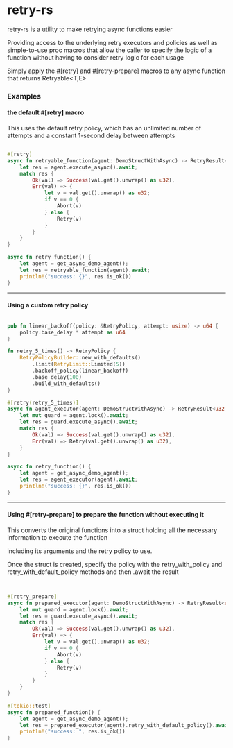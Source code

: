# retry-rs

retry-rs is a utility to make retrying async functions easier

Providing access to the underlying retry executors and policies as well as simple-to-use proc macros
that allow the caller to specify the logic of a function without having to consider retry logic for each usage

Simply apply the #[retry] and #[retry-prepare] macros to any async function that returns Retryable<T,E>

### Examples

#### the default #[retry] macro

This uses the default retry policy, which has an unlimited number of attempts
and a constant 1-second delay between attempts

```rust

#[retry]
async fn retryable_function(agent: DemoStructWithAsync) -> RetryResult<u32, u32> {
	let res = agent.execute_async().await;
	match res {
		Ok(val) => Success(val.get().unwrap() as u32),
		Err(val) => {
			let v = val.get().unwrap() as u32;
			if v == 0 {
				Abort(v)
			} else {
				Retry(v)
			}
		}
	}
}

async fn retry_function() {
	let agent = get_async_demo_agent();
	let res = retryable_function(agent).await;
	println!("success: {}", res.is_ok())
}

```

----

#### Using a custom retry policy

```rust

pub fn linear_backoff(policy: &RetryPolicy, attempt: usize) -> u64 {
	policy.base_delay * attempt as u64
}

fn retry_5_times() -> RetryPolicy {
	RetryPolicyBuilder::new_with_defaults()
		.limit(RetryLimit::Limited(5))
		.backoff_policy(linear_backoff)
		.base_delay(100)
		.build_with_defaults()
}

#[retry(retry_5_times)]
async fn agent_executor(agent: DemoStructWithAsync) -> RetryResult<u32, u32> {
	let mut guard = agent.lock().await;
	let res = guard.execute_async().await;
	match res {
		Ok(val) => Success(val.get().unwrap() as u32),
		Err(val) => Retry(val.get().unwrap() as u32),
	}
}

async fn retry_function() {
	let agent = get_async_demo_agent();
	let res = agent_executor(agent).await;
	println!("success: {}", res.is_ok())
}

```

----

#### Using #[retry-prepare] to prepare the function without executing it

This converts the original functions into a struct holding all the necessary information to execute the function

including its arguments and the retry policy to use.

Once the struct is created, specify the policy with the retry_with_policy and retry_with_default_policy methods and then
.await the result

```rust


#[retry_prepare]
async fn prepared_executor(agent: DemoStructWithAsync) -> RetryResult<u32, u32> {
	let mut guard = agent.lock().await;
	let res = guard.execute_async().await;
	match res {
		Ok(val) => Success(val.get().unwrap() as u32),
		Err(val) => {
			let v = val.get().unwrap() as u32;
			if v == 0 {
				Abort(v)
			} else {
				Retry(v)
			}
		}
	}
}

#[tokio::test]
async fn prepared_function() {
	let agent = get_async_demo_agent();
	let res = prepared_executor(agent).retry_with_default_policy().await;
	println!("success: ", res.is_ok())
}


```